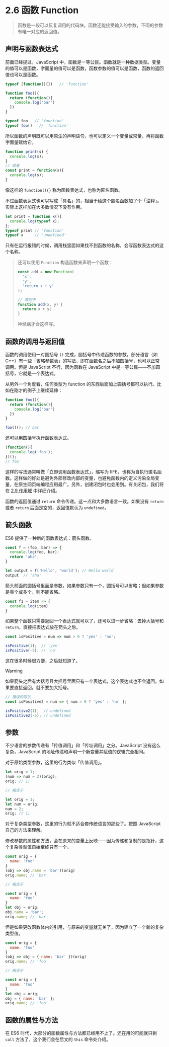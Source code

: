 # 2.6 函数 Function

> 函数是一段可以反复调用的代码块。函数还能接受输入的参数，不同的参数有唯一对应的返回值。

## 声明与函数表达式

前面已经提过，JavaScript 中，函数是一等公民。函数就是一种数据类型。变量的值可以是函数，字面量的值可以是函数，函数参数的值可以是函数，函数的返回值也可以是函数。

```js
typeof (function(){})   // 'function'

function foo(){
  return (function(){
    console.log('bar')
  })
}

typeof foo   // 'function'
typeof foo()   // 'function'
```

所以函数的声明既可以用原生的声明语句，也可以定义一个变量或常量，再将函数字面量赋给它。

```javascript
function print(s) {
  console.log(s);
}
// 或者
const print = function(s){
  console.log(s);
}
```

像这样的 `function(){}` 称为函数表达式，也称为匿名函数。

不过函数表达式也可以写成「具名」的，相当于给这个匿名函数加了个「注释」。实际上这样加在大多数情况下没有作用。

```js
let print = function x(){
  console.log(typeof x);
};
typeof print // 'function'
typeof x     // 'undefined'
```

只有在运行报错的时候，调用栈里面如果找不到函数的名称，会写函数表达式的这个名称。

> 还可以使用 `Function` 构造函数来声明一个函数：
>
> ```js
> const add = new Function(
>   'x',
>   'y',
>   'return x + y'
> );
> 
> // 等同于
> function add(x, y) {
>   return x + y;
> }
> ```
>
> 神经病才会这样写。

## 函数的调用与返回值

函数的调用使用一对圆括号 `()` 完成，圆括号中传递函数的参数。部分语言（如 C++）有一些「省略参数表」的写法，即在函数名之后不加圆括号，也可以正常调用。但是 JavaScript 不行，因为函数在 JavaScript 中是一等公民——不加圆括号，它就是一个表达式。

从另外一个角度看，任何类型为 function 的东西后面加上圆括号都可以执行。比如在刚才的例子上继续延伸：

```js
function foo(){
  return (function(){
    console.log('bar')
  })
}

foo()(); // bar
```

还可以用圆括号执行函数表达式。

```js
(function(){
  console.log('foo');
})();
// foo
```

这样的写法通常叫做「立即调用函数表达式」，缩写为 IIFE，也称为自执行匿名函数。这样做的好处是避免外部修改内部的变量，也避免函数内的定义污染全局变量，在原生网页端编程应用最广。另外，创建闭包时也会用到。有关闭包，我们将在 [2.9 作用域](./2.9%20%E4%BD%9C%E7%94%A8%E5%9F%9F) 中详细介绍。

函数的返回值通过 `return` 命令传递。这一点和大多数语言一致。如果没有 `return` 或者 `return` 后面是空的，返回值默认为 `undefined`。

## 箭头函数

ES6 提供了一种新的函数表达式：箭头函数。

```js
const f = (foo, bar) => {
  console.log(foo, bar);
  return 'aha';
}

let output = f('Hello', 'world'); // Hello world
output  // 'aha'
```

箭头前面的圆括号里面是参数，如果参数只有一个，圆括号可以省略；但如果参数是零个或多个，则不能省略。

```js
const f1 = item => {
  console.log(item)
}
```

如果整个函数只需要返回一个表达式就可以了，还可以进一步省略：去掉大括号和 `return`，直接把表达式放在箭头之后。

```js
const isPositive = num => num > 0 ? 'yes' : 'no';

isPositive(1);  // 'yes'
isPositive(-5); // 'no'
```

这在很多时候很方便，之后就知道了。

> [!warning]
>
> 如果箭头之后有大括号且大括号里面只有一个表达式，这个表达式也不会返回。如果要直接返回，就不要加大括号。
>
> ```js
> // 错误的写法
> const isPositive2 = num => { num > 0 ? 'yes' : 'no' };
> 
> isPositive2(1);  // undefined
> isPositive2(-5); // undefined
> ```

## 参数

不少语言的参数传递有「传值调用」和「传址调用」之分。JavaScript 没有这么复杂，JavaScript 的地址传递和声明一个新变量并赋值的逻辑完全相同。

对于原始类型参数，这里的行为类似「传值调用」。

```js
let orig = 1;
(num => num = 2)(orig);
orig; // 1;

// 相当于

let orig = 1;
let num = orig;
num = 2;
orig; // 1;
```

对于复杂类型参数，这里的行为就不适合套传统语言的那些了。按照 JavaScript 自己的方法来理解。

修改参数的属性和方法，会在原来的变量上反映——因为传递和复制的是指针，这个复杂类型值自始至终只有一个。

```js
const orig = {
  name: 'foo'
}
(obj => obj.name = 'bar')(orig)
orig.name; // 'bar'

// 相当于

const orig = {
  name: 'foo'
}
let obj = orig;
obj.name = 'bar';
orig.name; // 'bar'
```

但是如果更改函数体内的引用，与原来的变量就无关了，因为建立了一个新的复杂类型值。

```js
const orig = {
  name: 'foo'
}
(obj => obj = { name: 'bar' })(orig)
orig.name; // 'foo'

// 相当于

const orig = {
  name: 'foo'
}
let obj = orig;
obj = { name: 'bar' };
orig.name; // 'foo'
```

## 函数的属性与方法

在 ES6 时代，大部分的函数属性与方法都已经用不上了。还在用的可能就只剩 `call` 方法了，这个我们会在后文的 `this` 命令处介绍。
